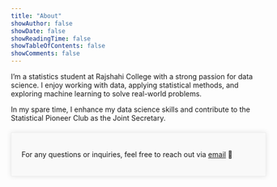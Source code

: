 ```yaml
---
title: "About"
showAuthor: false
showDate: false
showReadingTime: false
showTableOfContents: false
showComments: false
---
```


I’m a statistics student at Rajshahi College with a strong passion for data science. I enjoy working with data, applying statistical methods, and exploring machine learning to solve real-world problems.

In my spare time, I enhance my data science skills and contribute to the Statistical Pioneer Club as the Joint Secretary.
<div style="max-width: 800px; margin: 20px auto; padding: 20px; border: 1px solid #EEE; background-color: #f9f9f9; box-shadow: 0px 0px 10px rgba(0, 0, 0, 0.1);">
  <p>For any questions or inquiries, feel free to reach out via <a href="mirzashatu@gmail.com">email</a> 💌 </p>
</div>